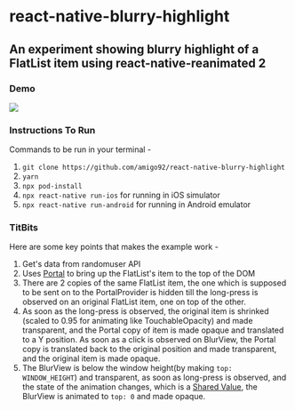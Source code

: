 # react-native-blurry-highlight
## An experiment showing blurry highlight of a FlatList item using react-native-reanimated 2

### Demo
![](DEMO.gif)

### Instructions To Run
Commands to be run in your terminal - 
1. `git clone https://github.com/amigo92/react-native-blurry-highlight`
2. `yarn`
3. `npx pod-install`
4. `npx react-native run-ios` for running in iOS simulator
5. `npx react-native run-android` for running in Android emulator

### TitBits
Here are some key points that makes the example work - 
1. Get's data from randomuser API
2. Uses [Portal](https://reactjs.org/docs/portals.html) to bring up the FlatList's item to the top of the DOM
3. There are 2 copies of the same FlatList item, the one which is supposed to be sent on to the PortalProvider is hidden till the long-press is observed on an original FlatList item, one on top of the other.
4. As soon as the long-press is observed, the original item is shrinked (scaled to 0.95 for animating like TouchableOpacity) and made transparent, and the Portal copy of item is made opaque and translated to a Y position. As soon as a click is observed on BlurView, the Portal copy is translated back to the original position and made transparent, and the original item is made opaque.
5. The BlurView is below the window height(by making `top: WINDOW_HEIGHT`) and transparent, as soon as long-press is observed, and the state of the animation changes, which is a [Shared Value](https://docs.swmansion.com/react-native-reanimated/docs/api/useSharedValue), the BlurView is animated to `top: 0` and made opaque.
